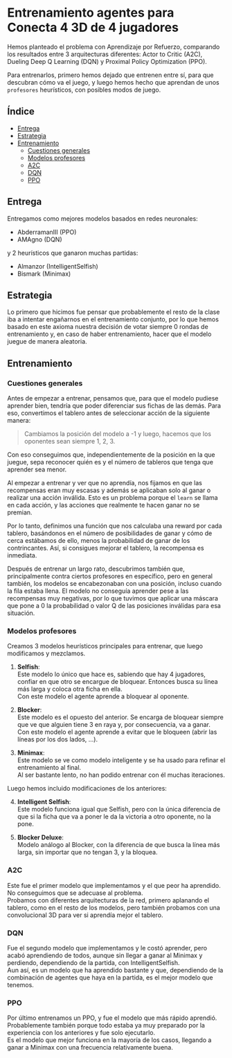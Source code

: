 # Entrenamiento agentes para Conecta 4 3D de 4 jugadores

Hemos planteado el problema con Aprendizaje por Refuerzo, comparando los resultados entre 3 arquitecturas diferentes: Actor to Critic (A2C), Dueling Deep Q Learning (DQN) y Proximal Policy Optimization (PPO).

Para entrenarlos, primero hemos dejado que entrenen entre sí, para que descubran cómo va el juego, y luego hemos hecho que aprendan de unos `profesores` heurísticos, con posibles modos de juego.

## Índice
  - [Entrega](#entrega)
  - [Estrategia](#estrategia)
  - [Entrenamiento](#entrenamiento)
    - [Cuestiones generales](#cuestiones-generales)
    - [Modelos profesores](#modelos-profesores)
    - [A2C](#a2c)
    - [DQN](#dqn)
    - [PPO](#ppo)


## Entrega
Entregamos como mejores modelos basados en redes neuronales:
- AbderramanIII (PPO)
- AMAgno (DQN)

y 2 heurísticos que ganaron muchas partidas:
- Almanzor (IntelligentSelfish)
- Bismark (Minimax)

## Estrategia
Lo primero que hicimos fue pensar que probablemente el resto de la clase iba a intentar engañarnos en el entrenamiento conjunto, por lo que hemos basado en este axioma nuestra decisión de votar siempre 0 rondas de entrenamiento y, en caso de haber entrenamiento, hacer que el modelo juegue de manera aleatoria.

## Entrenamiento

### Cuestiones generales
Antes de empezar a entrenar, pensamos que, para que el modelo pudiese aprender bien, tendría que poder diferenciar sus fichas de las demás. Para eso, convertimos el tablero antes de seleccionar acción de la siguiente manera:
> Cambiamos la posición del modelo a -1 y luego, hacemos que los oponentes sean siempre 1, 2, 3.

Con eso conseguimos que, independientemente de la posición en la que juegue, sepa reconocer quién es y el número de tableros que tenga que aprender sea menor.

Al empezar a entrenar y ver que no aprendía, nos fijamos en que las recompensas eran muy escasas y además se aplicaban solo al ganar o realizar una acción inválida. Esto es un problema porque el `learn` se llama en cada acción, y las acciones que realmente te hacen ganar no se premian.

Por lo tanto, definimos una función que nos calculaba una reward por cada tablero, basándonos en el número de posibilidades de ganar y cómo de cerca estábamos de ello, menos la probabilidad de ganar de los contrincantes. Así, si consigues mejorar el tablero, la recompensa es inmediata.

Después de entrenar un largo rato, descubrimos también que, principalmente contra ciertos profesores en específico, pero en general también, los modelos se encabezonaban con una posición, incluso cuando la fila estaba llena. El modelo no conseguía aprender pese a las recompensas muy negativas, por lo que tuvimos que aplicar una máscara que pone a 0 la probabilidad o valor Q de las posiciones inválidas para esa situación.

### Modelos profesores
Creamos 3 modelos heurísticos principales para entrenar, que luego modificamos y mezclamos.

1. **Selfish**:  
   Este modelo lo único que hace es, sabiendo que hay 4 jugadores, confiar en que otro se encargue de bloquear. Entonces busca su línea más larga y coloca otra ficha en ella.  
   Con este modelo el agente aprende a bloquear al oponente.

2. **Blocker**:  
   Este modelo es el opuesto del anterior. Se encarga de bloquear siempre que ve que alguien tiene 3 en raya y, por consecuencia, va a ganar.  
   Con este modelo el agente aprende a evitar que le bloqueen (abrir las líneas por los dos lados, ...).

3. **Minimax**:  
   Este modelo se ve como modelo inteligente y se ha usado para refinar el entrenamiento al final.  
   Al ser bastante lento, no han podido entrenar con él muchas iteraciones.

Luego hemos incluido modificaciones de los anteriores:

4. **Intelligent Selfish**:  
    Este modelo funciona igual que Selfish, pero con la única diferencia de que si la ficha que va a poner le da la victoria a otro oponente, no la pone.

5. **Blocker Deluxe**:  
    Modelo análogo al Blocker, con la diferencia de que busca la línea más larga, sin importar que no tengan 3, y la bloquea.

### A2C
Este fue el primer modelo que implementamos y el que peor ha aprendido. No conseguimos que se adecuase al problema.  
Probamos con diferentes arquitecturas de la red, primero aplanando el tablero, como en el resto de los modelos, pero también probamos con una convolucional 3D para ver si aprendía mejor el tablero.

### DQN
Fue el segundo modelo que implementamos y le costó aprender, pero acabó aprendiendo de todos, aunque sin llegar a ganar al Minimax y perdiendo, dependiendo de la partida, con IntelligentSelfish.  
Aun así, es un modelo que ha aprendido bastante y que, dependiendo de la combinación de agentes que haya en la partida, es el mejor modelo que tenemos.

### PPO
Por último entrenamos un PPO, y fue el modelo que más rápido aprendió. Probablemente también porque todo estaba ya muy preparado por la experiencia con los anteriores y fue solo ejecutarlo.  
Es el modelo que mejor funciona en la mayoría de los casos, llegando a ganar a Minimax con una frecuencia relativamente buena.
